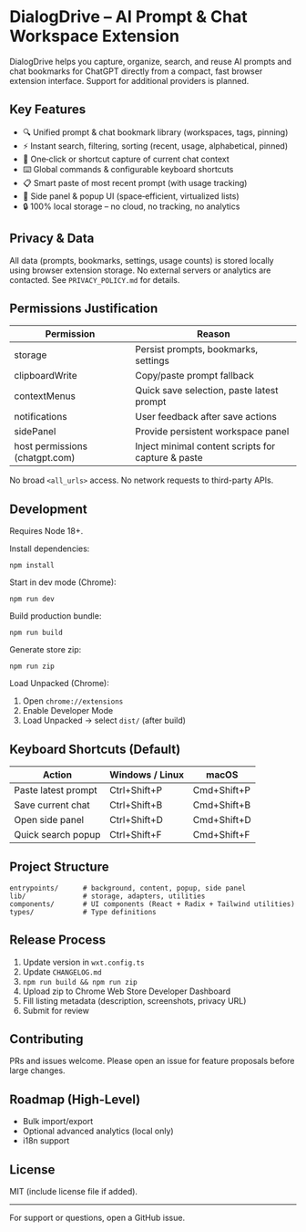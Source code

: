 # DialogDrive – AI Prompt & Chat Workspace Extension

DialogDrive helps you capture, organize, search, and reuse AI prompts and chat bookmarks for ChatGPT directly from a compact, fast browser extension interface. Support for additional providers is planned.

## Key Features
- 🔍 Unified prompt & chat bookmark library (workspaces, tags, pinning)
- ⚡ Instant search, filtering, sorting (recent, usage, alphabetical, pinned)
- 📌 One‑click or shortcut capture of current chat context
- ⌨️ Global commands & configurable keyboard shortcuts
- 📋 Smart paste of most recent prompt (with usage tracking)
- 🧩 Side panel & popup UI (space‑efficient, virtualized lists)
- 🔒 100% local storage – no cloud, no tracking, no analytics

## Privacy & Data
All data (prompts, bookmarks, settings, usage counts) is stored locally using browser extension storage. No external servers or analytics are contacted. See `PRIVACY_POLICY.md` for details.

## Permissions Justification
| Permission | Reason |
|------------|--------|
| storage | Persist prompts, bookmarks, settings |
| clipboardWrite | Copy/paste prompt fallback |
| contextMenus | Quick save selection, paste latest prompt |
| notifications | User feedback after save actions |
| sidePanel | Provide persistent workspace panel |
| host permissions (chatgpt.com) | Inject minimal content scripts for capture & paste |

No broad `<all_urls>` access. No network requests to third-party APIs.

## Development
Requires Node 18+.

Install dependencies:
```
npm install
```

Start in dev mode (Chrome):
```
npm run dev
```

Build production bundle:
```
npm run build
```

Generate store zip:
```
npm run zip
```

Load Unpacked (Chrome):
1. Open `chrome://extensions`
2. Enable Developer Mode
3. Load Unpacked → select `dist/` (after build)

## Keyboard Shortcuts (Default)
| Action | Windows / Linux | macOS |
|--------|------------------|-------|
| Paste latest prompt | Ctrl+Shift+P | Cmd+Shift+P |
| Save current chat | Ctrl+Shift+B | Cmd+Shift+B |
| Open side panel | Ctrl+Shift+D | Cmd+Shift+D |
| Quick search popup | Ctrl+Shift+F | Cmd+Shift+F |

## Project Structure
```
entrypoints/      # background, content, popup, side panel
lib/              # storage, adapters, utilities
components/       # UI components (React + Radix + Tailwind utilities)
types/            # Type definitions
```

## Release Process
1. Update version in `wxt.config.ts`
2. Update `CHANGELOG.md`
3. `npm run build && npm run zip`
4. Upload zip to Chrome Web Store Developer Dashboard
5. Fill listing metadata (description, screenshots, privacy URL)
6. Submit for review

## Contributing
PRs and issues welcome. Please open an issue for feature proposals before large changes.

## Roadmap (High-Level)
- Bulk import/export
- Optional advanced analytics (local only)
- i18n support

## License
MIT (include license file if added).

---
For support or questions, open a GitHub issue.
